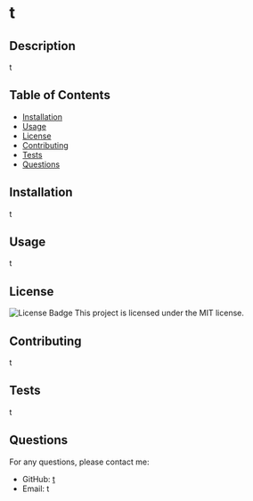 
# t

## Description
t

## Table of Contents
- [Installation](#installation)
- [Usage](#usage)
- [License](#license)
- [Contributing](#contributing)
- [Tests](#tests)
- [Questions](#questions)

## Installation
t

## Usage
t

## License
![License Badge](https://img.shields.io/badge/license-MIT-brightgreen)
This project is licensed under the MIT license.

## Contributing
t

## Tests
t

## Questions
For any questions, please contact me:
- GitHub: [t](https://github.com/t)
- Email: t
  